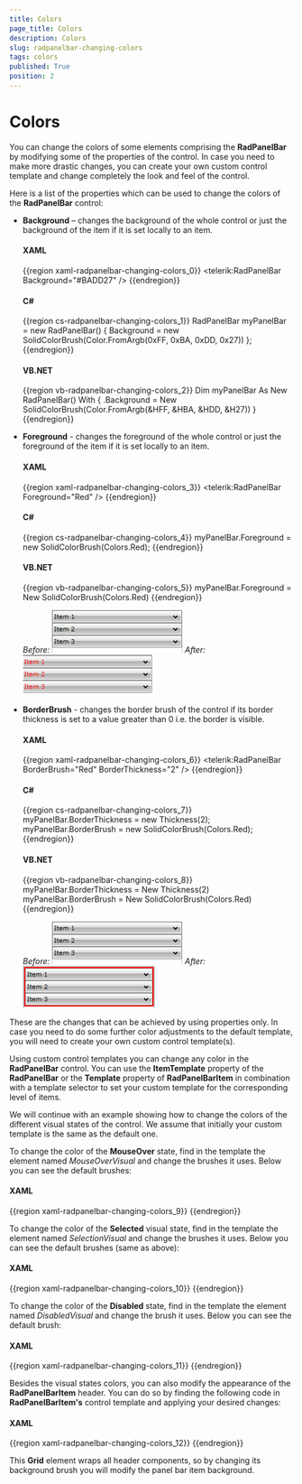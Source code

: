 ```yaml
---
title: Colors
page_title: Colors
description: Colors
slug: radpanelbar-changing-colors
tags: colors
published: True
position: 2
---
```


# Colors

You can change the colors of some elements comprising the __RadPanelBar__ by modifying some of the properties of the control. In case you need to make more drastic changes, you can create your own custom control template and change completely the look and feel of the control.

Here is a list of the properties which can be used to change the colors of the __RadPanelBar__ control:		

* __Background__ – changes the background of the whole control or just the background of the item if it is set locally to an item.			

	#### __XAML__
	{{region xaml-radpanelbar-changing-colors_0}}
		<telerik:RadPanelBar Background="#BADD27" />
	{{endregion}}

	#### __C#__
	{{region cs-radpanelbar-changing-colors_1}}
		RadPanelBar myPanelBar = new RadPanelBar()
		{
		    Background = new SolidColorBrush(Color.FromArgb(0xFF, 0xBA, 0xDD, 0x27))
		};
	{{endregion}}

	#### __VB.NET__
	{{region vb-radpanelbar-changing-colors_2}}
		Dim myPanelBar As New RadPanelBar() With {
		.Background = New SolidColorBrush(Color.FromArgb(&HFF, &HBA, &HDD, &H27))
		 }
	{{endregion}}

* __Foreground__ - changes the foreground of the whole control or just the foreground of the item if it is set locally to an item.			

	#### __XAML__
	{{region xaml-radpanelbar-changing-colors_3}}
		<telerik:RadPanelBar Foreground="Red" />
	{{endregion}}

	#### __C#__
	{{region cs-radpanelbar-changing-colors_4}}
		myPanelBar.Foreground = new SolidColorBrush(Colors.Red);
	{{endregion}}

	#### __VB.NET__
	{{region vb-radpanelbar-changing-colors_5}}
		myPanelBar.Foreground = New SolidColorBrush(Colors.Red)
	{{endregion}}

	*Before:*
	![Rad Panel Bar foreground before](images/RadPanelBar_foreground_before.png)
	*After:*
	![Rad Panel Bar foreground after](images/RadPanelBar_foreground_after.png)

* __BorderBrush__ - changes the border brush of the control if its border thickness is set to a value greater than 0 i.e. the border is visible.			

	#### __XAML__
	{{region xaml-radpanelbar-changing-colors_6}}
		<telerik:RadPanelBar BorderBrush="Red" BorderThickness="2" />
	{{endregion}}

	#### __C#__
	{{region cs-radpanelbar-changing-colors_7}}
		myPanelBar.BorderThickness = new Thickness(2);
		myPanelBar.BorderBrush = new SolidColorBrush(Colors.Red);
	{{endregion}}

	#### __VB.NET__
	{{region vb-radpanelbar-changing-colors_8}}
		myPanelBar.BorderThickness = New Thickness(2)
		myPanelBar.BorderBrush = New SolidColorBrush(Colors.Red)
	{{endregion}}

	*Before:*
	![Rad Panel Bar foreground before](images/RadPanelBar_foreground_before.png)
	*After:*
	![Rad Panel Bar border red](images/RadPanelBar_border_red.png)

These are the changes that can be achieved by using properties only. In case you need to do some further color adjustments to the default template, you will need to create your own custom control template(s).

Using custom control templates you can change any color in the __RadPanelBar__ control. You can use the __ItemTemplate__ property of the __RadPanelBar__ or the __Template__ property of __RadPanelBarItem__ in combination with a template selector to set your custom template for the corresponding level of items.		

We will continue with an example showing how to change the colors of the different visual states of the control. We assume that initially your custom template is the same as the default one.

To change the color of the __MouseOver__ state, find in the template the element named *MouseOverVisual* and change the brushes it uses. Below you can see the default brushes:		

#### __XAML__
{{region xaml-radpanelbar-changing-colors_9}}
	<SolidColorBrush x:Key="RadPanelBar_MouseOverBorder" Color="#FFdbdbdb" />
	<LinearGradientBrush x:Key="RadPanelBar_SubMouseOver" EndPoint="0,1">
	    <GradientStop Color="#FFf8f6f9" Offset="0" />
	    <GradientStop Color="#FFf0f0f0" Offset="1" />
	</LinearGradientBrush>
{{endregion}}

To change the color of the __Selected__ visual state, find in the template the element named *SelectionVisual* and change the brushes it uses. Below you can see the default brushes (same as above):		

#### __XAML__
{{region xaml-radpanelbar-changing-colors_10}}
	<!-- Selection -->
	<SolidColorBrush x:Key="RadPanelBar_MouseOverBorder" Color="#FFdbdbdb" />
	<LinearGradientBrush x:Key="RadPanelBar_SubMouseOver" EndPoint="0,1">
	    <GradientStop Color="#FFf8f6f9" Offset="0" />
	    <GradientStop Color="#FFf0f0f0" Offset="1" />
	</LinearGradientBrush>
{{endregion}}

To change the color of the __Disabled__ state, find in the template the element named *DisabledVisual* and change the brush it uses. Below you can see the default brush:		

#### __XAML__
{{region xaml-radpanelbar-changing-colors_11}}
	<!-- Disabled -->
	<SolidColorBrush x:Key="DisabledBrush" Color="#99FFFFFF"></SolidColorBrush>
{{endregion}}

Besides the visual states colors, you can also modify the appearance of the __RadPanelBarItem__ header. You can do so by finding the following code in __RadPanelBarItem's__ control template and applying your desired changes:		

#### __XAML__
{{region xaml-radpanelbar-changing-colors_12}}
	<Grid x:Name="HeaderRow" Background="Transparent">
{{endregion}}

This __Grid__ element wraps all header components, so by changing its background brush you will modify the panel bar item background.